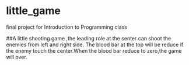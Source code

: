# little_game
final project for Introduction to Programming class

##A little shooting game ,the leading role at the senter can shoot the enemies from left and right side. The blood bar at the top will be reduce if the enemy touch the center.When the blood bar reduce to zero,the game will over.
